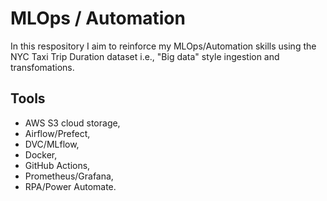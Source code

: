 # MLOps / Automation
In this respository I aim to reinforce my MLOps/Automation skills using the NYC Taxi Trip Duration dataset i.e., "Big data" style ingestion and transfomations.

## Tools
* AWS S3 cloud storage,
* Airflow/Prefect, 
* DVC/MLflow, 
* Docker,
* GitHub Actions, 
* Prometheus/Grafana, 
* RPA/Power Automate.  


